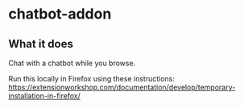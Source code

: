 # chatbot-addon

## What it does

Chat with a chatbot while you browse.

Run this locally in Firefox using these instructions:
https://extensionworkshop.com/documentation/develop/temporary-installation-in-firefox/
